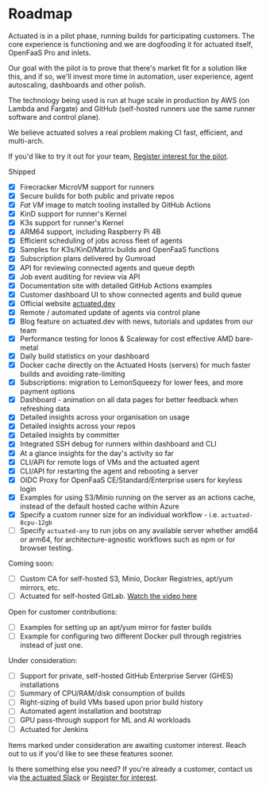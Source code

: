 # Roadmap

Actuated is in a pilot phase, running builds for participating customers. The core experience is functioning and we are dogfooding it for actuated itself, OpenFaaS Pro and inlets.

Our goal with the pilot is to prove that there's market fit for a solution like this, and if so, we'll invest more time in automation, user experience, agent autoscaling, dashboards and other polish.

The technology being used is run at huge scale in production by AWS (on Lambda and Fargate) and GitHub (self-hosted runners use the same runner software and control plane).

We believe actuated solves a real problem making CI fast, efficient, and multi-arch.

If you'd like to try it out for your team, [Register interest for the pilot](https://forms.gle/8XmpTTWXbZwWkfqT6).

Shipped

* [x] Firecracker MicroVM support for runners
* [x] Secure builds for both public and private repos
* [x] *Fat VM* image to match tooling installed by GitHub Actions
* [x] KinD support for runner's Kernel
* [x] K3s support for runner's Kernel
* [x] ARM64 support, including Raspberry Pi 4B
* [x] Efficient scheduling of jobs across fleet of agents
* [x] Samples for K3s/KinD/Matrix builds and OpenFaaS functions
* [x] Subscription plans delivered by Gumroad
* [x] API for reviewing connected agents and queue depth
* [x] Job event auditing for review via API
* [x] Documentation site with detailed GitHub Actions examples
* [x] Customer dashboard UI to show connected agents and build queue
* [x] Official website [actuated.dev](https://actuated.dev)
* [x] Remote / automated update of agents via control plane
* [x] Blog feature on actuated.dev with news, tutorials and updates from our team
* [x] Performance testing for Ionos & Scaleway for cost effective AMD bare-metal
* [x] Daily build statistics on your dashboard
* [x] Docker cache directly on the Actuated Hosts (servers) for much faster builds and avoiding rate-limiting
* [x] Subscriptions: migration to LemonSqueezy for lower fees, and more payment options
* [x] Dashboard - animation on all data pages for better feedback when refreshing data
* [x] Detailed insights across your organisation on usage
* [x] Detailed insights across your repos
* [x] Detailed insights by committer
* [x] Integrated SSH debug for runners within dashboard and CLI
* [x] At a glance insights for the day's activity so far
* [x] CLI/API for remote logs of VMs and the actuated agent
* [x] CLI/API for restarting the agent and rebooting a server
* [x] OIDC Proxy for OpenFaaS CE/Standard/Enterprise users for keyless login
* [x] Examples for using S3/Minio running on the server as an actions cache, instead of the default hosted cache within Azure
* [x] Specify a custom runner size for an individual workflow - i.e. `actuated-8cpu-12gb`
* [ ] Specify `actuated-any` to run jobs on any available server whether amd64 or arm64, for architecture-agnostic workflows such as npm or for browser testing. 

Coming soon:

* [ ] Custom CA for self-hosted S3, Minio, Docker Registries, apt/yum mirrors, etc.
* [ ] Actuated for self-hosted GitLab. [Watch the video here](https://twitter.com/alexellisuk/status/1667130226327863298?s=20)

Open for customer contributions:

* [ ] Examples for setting up an apt/yum mirror for faster builds
* [ ] Example for configuring two different Docker pull through registries instead of just one.

Under consideration:

* [ ] Support for private, self-hosted GitHub Enterprise Server (GHES) installations
* [ ] Summary of CPU/RAM/disk consumption of builds
* [ ] Right-sizing of build VMs based upon prior build history
* [ ] Automated agent installation and bootstrap
* [ ] GPU pass-through support for ML and AI workloads
* [ ] Actuated for Jenkins

Items marked under consideration are awaiting customer interest. Reach out to us if you'd like to see these features sooner.

Is there something else you need? If you're already a customer, contact us via [the actuated Slack](https://self-actuated.slack.com) or [Register for interest](https://forms.gle/8XmpTTWXbZwWkfqT6).

